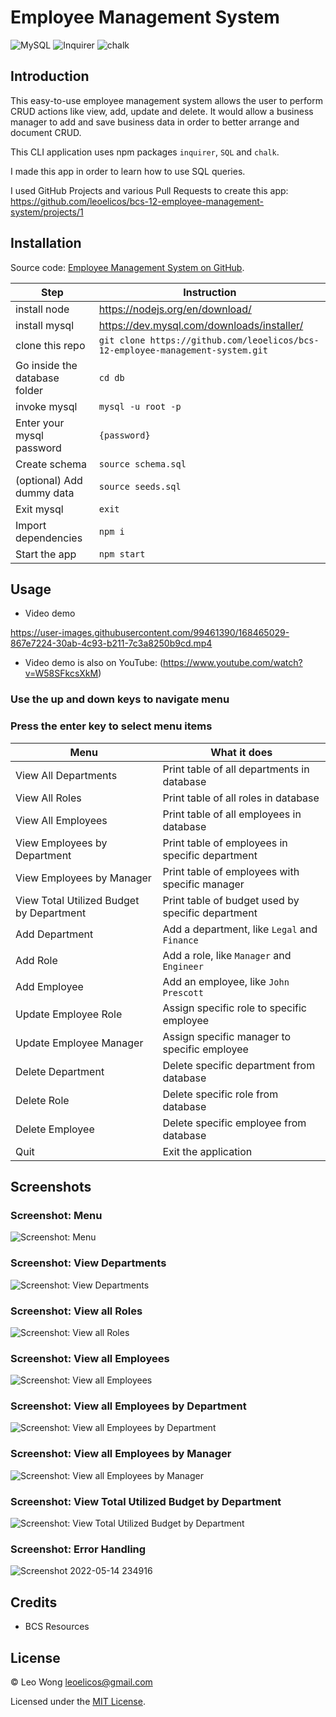 # Employee Management System

![MySQL](https://img.shields.io/badge/2.3.3-%2300f.svg?label=MYSQL2&style=for-the-badge&logo=mysql&logoColor=white) ![Inquirer](https://img.shields.io/badge/8.2.4-0?label=Inquirer&style=for-the-badge&labelColor=white&color=black) ![chalk](https://img.shields.io/badge/4.1.2-0?label=chalk&style=for-the-badge&labelColor=white&color=black)

## Introduction

This easy-to-use employee management system allows the user to perform CRUD actions like view, add, update and delete. It would allow a business manager to add and save business data in order to better arrange and document CRUD.

This CLI application uses npm packages `inquirer`, `SQL` and `chalk`.

I made this app in order to learn how to use SQL queries.

I used GitHub Projects and various Pull Requests to create this app: https://github.com/leoelicos/bcs-12-employee-management-system/projects/1

## Installation

Source code: [Employee Management System on GitHub](https://github.com/leoelicos/bcs-12-employee-management-system).

| Step                          | Instruction                                                                    |
| ----------------------------- | ------------------------------------------------------------------------------ |
| install node                  | https://nodejs.org/en/download/                                                |
| install mysql                 | https://dev.mysql.com/downloads/installer/                                     |
| clone this repo               | `git clone https://github.com/leoelicos/bcs-12-employee-management-system.git` |
| Go inside the database folder | `cd db`                                                                        |
| invoke mysql                  | `mysql -u root -p`                                                             |
| Enter your mysql password     | `{password}`                                                                   |
| Create schema                 | `source schema.sql`                                                            |
| (optional) Add dummy data     | `source seeds.sql`                                                             |
| Exit mysql                    | `exit`                                                                         |
| Import dependencies           | `npm i`                                                                        |
| Start the app                 | `npm start`                                                                    |

## Usage

-  Video demo

https://user-images.githubusercontent.com/99461390/168465029-867e7224-30ab-4c93-b211-7c3a8250b9cd.mp4

-  Video demo is also on YouTube: (https://www.youtube.com/watch?v=W58SFkcsXkM)

### Use the up and down keys to navigate menu

### Press the enter key to select menu items

| Menu                                     | What it does                                      |
| ---------------------------------------- | ------------------------------------------------- |
| View All Departments                     | Print table of all departments in database        |
| View All Roles                           | Print table of all roles in database              |
| View All Employees                       | Print table of all employees in database          |
| View Employees by Department             | Print table of employees in specific department   |
| View Employees by Manager                | Print table of employees with specific manager    |
| View Total Utilized Budget by Department | Print table of budget used by specific department |
| Add Department                           | Add a department, like `Legal` and `Finance`      |
| Add Role                                 | Add a role, like `Manager` and `Engineer`         |
| Add Employee                             | Add an employee, like `John Prescott`             |
| Update Employee Role                     | Assign specific role to specific employee         |
| Update Employee Manager                  | Assign specific manager to specific employee      |
| Delete Department                        | Delete specific department from database          |
| Delete Role                              | Delete specific role from database                |
| Delete Employee                          | Delete specific employee from database            |
| Quit                                     | Exit the application                              |

## Screenshots

### Screenshot: Menu

![Screenshot: Menu](https://user-images.githubusercontent.com/99461390/168408340-d34d4fb2-531b-42b7-b1a3-235b20863510.jpg)

### Screenshot: View Departments

![Screenshot: View Departments](https://user-images.githubusercontent.com/99461390/168408341-0962bbd5-11c0-4cc2-a5b9-8247c1a13515.jpg)

### Screenshot: View all Roles

![Screenshot: View all Roles](https://user-images.githubusercontent.com/99461390/168408342-a9ebed49-fe90-49d8-8e1f-66686744b280.jpg)

### Screenshot: View all Employees

![Screenshot: View all Employees](https://user-images.githubusercontent.com/99461390/168408344-2399db85-399c-4a36-87d1-de0b276334c2.jpg)

### Screenshot: View all Employees by Department

![Screenshot: View all Employees by Department](https://user-images.githubusercontent.com/99461390/168408345-a3845ffe-a0aa-436e-9f26-5e630fa0e8ee.jpg)

### Screenshot: View all Employees by Manager

![Screenshot: View all Employees by Manager](https://user-images.githubusercontent.com/99461390/168408347-15ee2c1e-3d0d-4ee7-88ae-2f6e02d852db.jpg)

### Screenshot: View Total Utilized Budget by Department

![Screenshot: View Total Utilized Budget by Department](https://user-images.githubusercontent.com/99461390/168408349-bb7c36a2-a579-49f6-8288-4097fdf6eeaf.jpg)

### Screenshot: Error Handling

![Screenshot 2022-05-14 234916](https://user-images.githubusercontent.com/99461390/168428587-8cf565fb-be8b-45b5-87ed-1edc9adf227b.jpg)

## Credits

-  BCS Resources

## License

&copy; Leo Wong <leoelicos@gmail.com>

Licensed under the [MIT License](./LICENSE).
